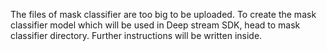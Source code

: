The files of mask classifier are too big to be uploaded. To create the mask classifier model which will be used in Deep stream SDK, head to mask classifier directory. Further instructions will be written inside.
